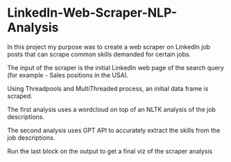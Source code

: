 # LinkedIn-Web-Scraper-NLP-Analysis
In this project my purpose was to create a web scraper on LinkedIn job posts that can scrape common skills demanded for certain jobs.

The input of the scraper is the initial LinkedIn web page of the search query (for example - Sales positions in the USA).

Using Threadpools and MultiThreaded process, an initial data frame is scraped.

The first analysis uses a wordcloud on top of an NLTK analysis of the job descriptions.

The second analysis uses GPT API to accurately extract the skills from the job descriptions.

Run the last block on the output to get a final viz of the scraper analysis
